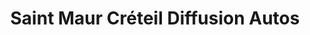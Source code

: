 ---
title: "Saint Maur Créteil Diffusion Autos"
url: /saint-maur-des-fosses/saint-maur-creteil-diffusion-autos/
shop: voiture
---